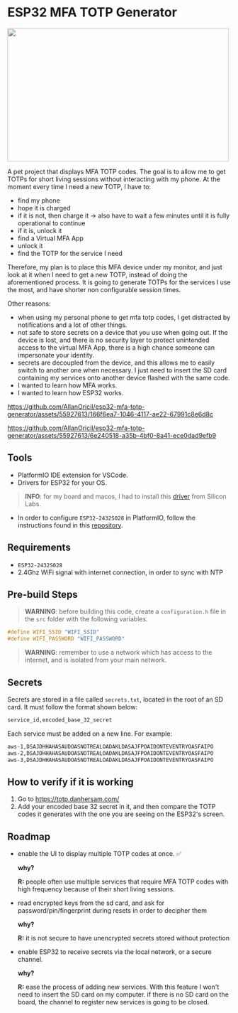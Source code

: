 # ESP32 MFA TOTP Generator

<img src="https://github.com/AllanOricil/esp32-mfa-totp-generator/assets/55927613/4323be9d-6abe-4873-81f7-417203a3e340" width="500" height="300">

A pet project that displays MFA TOTP codes. The goal is to allow me to get TOTPs for short living sessions without interacting with my phone. At the moment every time I need a new TOTP, I have to:

- find my phone
- hope it is charged
- if it is not, then charge it -> also have to wait a few minutes until it is fully operational to continue
- if it is, unlock it
- find a Virtual MFA App
- unlock it
- find the TOTP for the service I need

Therefore, my plan is to place this MFA device under my monitor, and just look at it when I need to get a new TOTP, instead of doing the aforementioned process. It is going to generate TOTPs for the services I use the most, and have shorter non configurable session times.

Other reasons:

- when using my personal phone to get mfa totp codes, I get distracted by notifications and a lot of other things.
- not safe to store secrets on a device that you use when going out. If the device is lost, and there is no security layer to protect unintended access to the virtual MFA App, there is a high chance someone can impersonate your identity.
- secrets are decoupled from the device, and this allows me to easily switch to another one when necessary. I just need to insert the SD card containing my services onto another device flashed with the same code.
- I wanted to learn how MFA works.
- I wanted to learn how ESP32 works.

https://github.com/AllanOricil/esp32-mfa-totp-generator/assets/55927613/166f6ea7-1046-4117-ae22-67991c8e6d8c


https://github.com/AllanOricil/esp32-mfa-totp-generator/assets/55927613/6e240518-a35b-4bf0-8a41-ece0dad9efb9


## Tools

- PlatformIO IDE extension for VSCode.
- Drivers for ESP32 for your OS. 
> **INFO**: for my board and macos, I had to install this [driver](https://www.silabs.com/developers/usb-to-uart-bridge-vcp-drivers) from Silicon Labs.
- In order to configure `ESP32-2432S028` in PlatformIO, follow the instructions found in this [repository](https://github.com/rzeldent/esp32-smartdisplay).

## Requirements

- `ESP32-2432S028`
- 2.4Ghz WiFi signal with internet connection, in order to sync with NTP

## Pre-build Steps

> **WARNING**: before building this code, create a `configuration.h` file in the `src` folder with the following variables.
````c
#define WIFI_SSID "WIFI_SSID"
#define WIFI_PASSWORD "WIFI_PASSWORD"
````
> **WARNING**: remember to use a network which has access to the internet, and is isolated from your main network.


## Secrets

Secrets are stored in a file called `secrets.txt`, located in the root of an SD card. It must follow the format shown below:

````bash
service_id,encoded_base_32_secret
````

Each service must be added on a new line. For example:

````bash
aws-1,DSAJDHHAHASAUDOASNOTREALOADAKLDASAJFPOAIDONTEVENTRYOASFAIPO
aws-2,DSAJDHHAHASAUDOASNOTREALOADAKLDASAJFPOAIDONTEVENTRYOASFAIPO
aws-3,DSAJDHHAHASAUDOASNOTREALOADAKLDASAJFPOAIDONTEVENTRYOASFAIPO
````

## How to verify if it is working

1. Go to https://totp.danhersam.com/
2. Add your encoded base 32 secret in it, and then compare the TOTP codes it generates with the one you are seeing on the ESP32's screen.


## Roadmap

-  enable the UI to display multiple TOTP codes at once. ✅

	**why?**

	**R:** people often use multiple services that require MFA TOTP codes with high frequency because of their short living sessions.

- read encrypted keys from the sd card, and ask for password/pin/fingerprint during resets in order to decipher them

	**why?** 

	**R:** it is not secure to have unencrypted secrets stored without protection

- enable ESP32 to receive secrets via the local network, or a secure channel.

	**why?** 

	**R:** ease the process of adding new services. With this feature I won't need to insert the SD card on my computer. if there is no SD card on the board, the channel to register new services is going to be closed.
